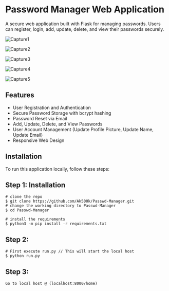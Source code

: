 # Password Manager Web Application

A secure web application built with Flask for managing passwords. Users can register, login, add, update, delete, and view their passwords securely.

![Capture1](./screenshot.png)

![Capture2](./screenshot.png)

![Capture3](./screenshot.png)

![Capture4](./screenshot.png)

![Capture5](./screenshot.png)

## Features

- User Registration and Authentication
- Secure Password Storage with bcrypt hashing
- Password Reset via Email
- Add, Update, Delete, and View Passwords
- User Account Management (Update Profile Picture, Update Name, Update Email)
- Responsive Web Design

## Installation

To run this application locally, follow these steps:
## Step 1: Installation

```console
# clone the repo
$ git clone https://github.com/Ak500k/Passwd-Manager.git
# change the working directory to Passwd-Manager
$ cd Passwd-Manager

# install the requirements
$ python3 -m pip install -r requirements.txt
```


## Step 2: 
```
# First execute run.py // This will start the local host
$ python run.py
```
## Step 3: 
```
Go to local host @ (localhost:8000/home)
```
